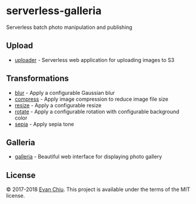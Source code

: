 # serverless-galleria

Serverless batch photo manipulation and publishing

## Upload
* [uploader](uploader) - Serverless web application for uploading images to S3

## Transformations
* [blur](blur) - Apply a configurable Gaussian blur
* [compress](compress) - Apply image compression to reduce image file size
* [resize](resize) - Apply a configurable resize
* [rotate](rotate) - Apply a configurable rotation with configurable background color
* [sepia](sepia) - Apply sepia tone

## Galleria
* [galleria](galleria) - Beautiful web interface for displaying photo gallery

## License
&copy; 2017-2018 [Evan Chiu](https://evanchiu.com). This project is available under the terms of the MIT license.
